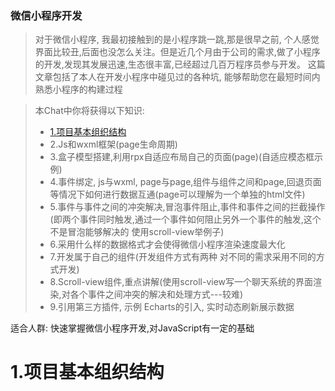 ### 微信小程序开发	
<a href="#nice"></a>

> 对于微信小程序, 我最初接触到的是小程序跳一跳,那是很早之前, 个人感觉界面比较丑,后面也没怎么关注。但是近几个月由于公司的需求,做了小程序的开发,发现其发展迅速,生态很丰富,已经超过几百万程序员参与开发。
这篇文章包括了本人在开发小程序中碰见过的各种坑, 能够帮助您在最短时间内熟悉小程序的构建过程


> 本Chat中你将获得以下知识:
>  * <a href="#title1">1.项目基本组织结构</a>
>  * 2.Js和wxml框架(page生命周期)
>  * 3.盒子模型搭建,利用rpx自适应布局自己的页面(page)(自适应模态框示例)
>  * 4.事件绑定, js与wxml, page与page,组件与组件之间和page,回退页面等情况下如何进行数据互通(page可以理解为一个单独的html文件)
>  * 5.事件与事件之间的冲突解决,冒泡事件阻止,事件和事件之间的拦截操作(即两个事件同时触发,通过一个事件如何阻止另外一个事件的触发,这个不是冒泡能够解决的 使用scroll-view举例子)
>  * 6.采用什么样的数据格式才会使得微信小程序渲染速度最大化
>  * 7.开发属于自己的组件(开发组件方式有两种 对不同的需求采用不同的方式开发)
>  * 8.Scroll-view组件,重点讲解(使用scroll-view写一个聊天系统的界面渲染,对各个事件之间冲突的解决和处理方式---较难)
>  * 9.引用第三方插件, 示例 Echarts的引入, 实时动态刷新展示数据

适合人群: 快速掌握微信小程序开发,对JavaScript有一定的基础



# <a id="title1">1.项目基本组织结构</a>


